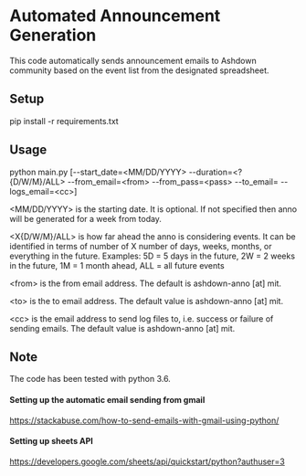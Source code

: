 # Automated Announcement Generation
This code automatically sends announcement emails to Ashdown community based on the event list from the designated spreadsheet.

## Setup
pip install -r requirements.txt

## Usage
python main.py [--start_date=\<MM/DD/YYYY>  --duration=\<?{D/W/M}/ALL> --from_email=\<from> --from_pass=\<pass> --to_email=<to> --logs_email=\<cc>]

\<MM/DD/YYYY> is the starting date. It is optional. If not specified then anno will be generated for a week from today.

\<X{D/W/M}/ALL> is how far ahead the anno is considering events. It can be identified in terms of 
number of X number of days, weeks, months, or everything in the future. 
Examples: 5D = 5 days in the future, 2W = 2 weeks in the future, 1M = 1 month ahead, ALL = all future events 

\<from> is the from email address. The default is ashdown-anno [at] mit.

\<to> is the to email address. The default value is ashdown-anno [at] mit.

\<cc> is the email address to send log files to, i.e. success or failure of sending emails. The default value is ashdown-anno [at] mit.

## Note
The code has been tested with python 3.6.
 
#### Setting up the automatic email sending from gmail
https://stackabuse.com/how-to-send-emails-with-gmail-using-python/

#### Setting up sheets API 
https://developers.google.com/sheets/api/quickstart/python?authuser=3



